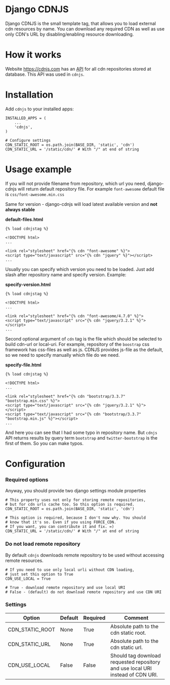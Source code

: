# Django CDNJS

Django CDNJS is the small template tag, that allows you to load external cdn
resources by name. You can download any required CDN as well as use only CDN's
URL by disabling/enabling resource downloading.

# How it works

Website https://cdnjs.com has an [API](https://cdnjs.com/api) for all cdn 
repositories stored at database. This API was used in `cdnjs`.

# Installation

Add `cdnjs` to your installed apps:

    INSTALLED_APPS = (
        ...
        'cdnjs',
    )
    
    # Configure settings
    CDN_STATIC_ROOT = os.path.join(BASE_DIR, 'static', 'cdn')
    CDN_STATIC_URL = '/static/cdn/' # With "/" at end of string

# Usage example

If you will not provide filename from repository, which url you need, 
django-cdnjs will return default repository file. For example `font-awesome` 
default file is `css/font-awesome.min.css`

Same for version - django-cdnjs will load latest available version and **not
always stable**

**default-files.html**

    {% load cdnjstag %}
    
    <!DOCTYPE html>
    ...
    
    <link rel="stylesheet" href="{% cdn "font-awesome" %}">
    <script type="text/javascript" src="{% cdn "jquery" %}"></script>
    ...
    
Usually you can specify which version you need to be loaded. Just add slash 
after repository name and specify version. Example:
    
**specify-version.html**

    {% load cdnjstag %}
    
    <!DOCTYPE html>
    ...
    
    <link rel="stylesheet" href="{% cdn "font-awesome/4.7.0" %}">
    <script type="text/javascript" src="{% cdn "jquery/3.2.1" %}"></script>
    ...
    
Second optional argument of `cdn` tag is the file which should be selected to
build cdn-url or local-uri. For example, repository of the `boostrap` css 
framework has css-files as well as js. CDNJS provides js-file as the default,
so we need to specify manually which file do we need.
    
**specify-file.html**

    {% load cdnjstag %}
    
    <!DOCTYPE html>
    ...
    
    <link rel="stylesheet" href="{% cdn "bootstrap/3.3.7" "bootstrap.min.css" %}">
    <script type="text/javascript" src="{% cdn "jquery/3.2.1" %}"></script>
    <script type="text/javascript" src="{% cdn "bootstrap/3.3.7" "bootstrap.min.js" %}"></script>
    ...
    
And here you can see that I had some typo in repository name. But `cdnjs` API 
returns results by query term `bootstrap` and `twitter-bootstrap` is the first
of them. So you can make typos. 
 
# Configuration

### Required options

Anyway, you should provide two django settings module properties

    # This property uses not only for storing remote repositories,
    # but for cdn urls cache too. So this option is required. 
    CDN_STATIC_ROOT = os.path.join(BASE_DIR, 'static', 'cdn')
        
    # This option is required, because I don't now why. You should
    # know that it's so. Even if you using FORCE_CDN.
    # If you want, you can contribute it and fix. =)
    CDN_STATIC_URL = '/static/cdn/' # With "/" at end of string
    

### Do not load remote repository

By default `cdnjs` downloads remote repository to be used without accessing 
remote resources.

    # If you need to use only local urli without CDN loading,
    # just set this option to True
    CDN_USE_LOCAL = True
     
    # True - download remote repository and use local URI
    # False - (default) do not download remote repository and use CDN URI
    
    
### Settings

|Option|Default|Required|Comment|
|---|---|---|---|
|CDN_STATIC_ROOT|None|True|Absolute path to the cdn static root.|
|CDN_STATIC_URL|None|True|Absolute path to the cdn static url.|
|CDN_USE_LOCAL|False|False|Should tag download requested repository and use local URI instead of CDN URI.|